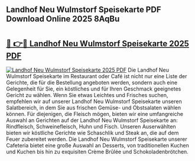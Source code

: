## Landhof Neu Wulmstorf Speisekarte PDF Download Online 2025 8AqBu

# <h2><a href="http://gcasd3i.nevu.top/?p=Landhof+Neu+Wulmstorf+Speisekarte">🔗 👉🔴 Landhof Neu Wulmstorf Speisekarte 2025 PDF</a></h2>

[![Landhof Neu Wulmstorf Speisekarte 2025 PDF](https://i.imgur.com/dBaPXMq.png)](http://gcasd3i.nevu.top/?p=Landhof+Neu+Wulmstorf+Speisekarte)
Die Landhof Neu Wulmstorf Speisekarte im Restaurant oder Café ist nicht nur eine Liste der Gerichte, die für die Bestellung angeboten werden, sondern auch eine Gelegenheit für Sie, ein köstliches und für Ihren Geschmack geeignetes Gericht zu wählen. Wenn Sie etwas Leichtes und Frisches suchen, empfehlen wir auf unserer Landhof Neu Wulmstorf Speisekarte unseren Salatbereich, in dem Sie aus frischen Gemüse- und Obstsalaten wählen können. Für diejenigen, die Fleisch mögen, bieten wir eine umfangreiche Auswahl an Gerichten auf der Landhof Neu Wulmstorf Speisekarte an: Rindfleisch, Schweinefleisch, Huhn und Fisch. Unseren Auserwählten bieten wir köstliche Gerichte wie Schaschlik und Steak an, die auf dem Feuer zubereitet werden. Die Landhof Neu Wulmstorf Speisekarte unserer Cafeteria bietet eine große Auswahl an Desserts, von traditionellen Kuchen und Kuchen bis hin zu exquisiten Crème Brûlée und Schokoladenbrötchen.
